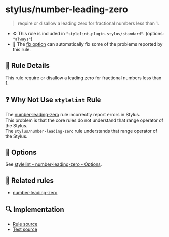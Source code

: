 # stylus/number-leading-zero

> require or disallow a leading zero for fractional numbers less than 1.

- :gear: This rule is included in `"stylelint-plugin-stylus/standard"`. (options: `"always"`)
- :wrench: The [fix option](https://stylelint.io/user-guide/usage/options#fix) can automatically fix some of the problems reported by this rule.

## :book: Rule Details

This rule require or disallow a leading zero for fractional numbers less than 1.

## :question: Why Not Use `stylelint` Rule

The [number-leading-zero] rule incorrectly report errors in Stylus.  
This problem is that the core rules do not understand that range operator of the Stylus.  
The `stylus/number-leading-zero` rule understands that range operator of the Stylus.

## :wrench: Options

See [stylelint - number-leading-zero - Options](https://stylelint.io/user-guide/rules/number-leading-zero#options).

## :couple: Related rules

- [number-leading-zero]

[number-leading-zero]: https://stylelint.io/user-guide/rules/number-leading-zero

## :mag: Implementation

- [Rule source](https://github.com/stylus/stylelint-plugin-stylus/blob/main/lib/rules/number-leading-zero.js)
- [Test source](https://github.com/stylus/stylelint-plugin-stylus/blob/main/tests/lib/rules/number-leading-zero.js)
